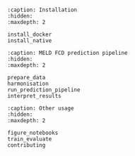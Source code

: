 
```{include} ../README.md
```


```{toctree}
:caption: Installation
:hidden:
:maxdepth: 2

install_docker
install_native

```


```{toctree}
:caption: MELD FCD prediction pipeline
:hidden:
:maxdepth: 2

prepare_data
harmonisation
run_prediction_pipeline
interpret_results

```

```{toctree}
:caption: Other usage
:hidden:
:maxdepth: 2

figure_notebooks
train_evaluate
contributing

```

